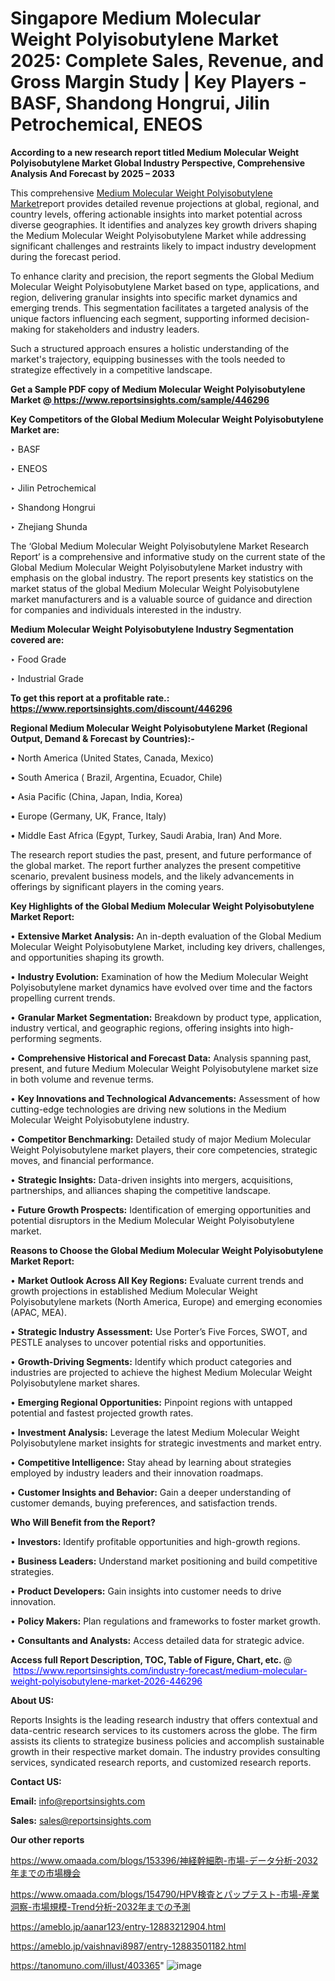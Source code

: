 # Singapore Medium Molecular Weight Polyisobutylene Market 2025: Complete Sales, Revenue, and Gross Margin Study | Key Players - BASF, Shandong Hongrui, Jilin Petrochemical, ENEOS

<strong>According to a new research report titled Medium Molecular Weight Polyisobutylene Market Global Industry Perspective, Comprehensive Analysis And Forecast by 2025 – 2033</strong>

This comprehensive <a href=https://www.reportsinsights.com/sample/446296>Medium Molecular Weight Polyisobutylene Market</a>report provides detailed revenue projections at global, regional, and country levels, offering actionable insights into market potential across diverse geographies. It identifies and analyzes key growth drivers shaping the Medium Molecular Weight Polyisobutylene Market while addressing significant challenges and restraints likely to impact industry development during the forecast period.

To enhance clarity and precision, the report segments the Global Medium Molecular Weight Polyisobutylene Market based on type, applications, and region, delivering granular insights into specific market dynamics and emerging trends. This segmentation facilitates a targeted analysis of the unique factors influencing each segment, supporting informed decision-making for stakeholders and industry leaders.

Such a structured approach ensures a holistic understanding of the market's trajectory, equipping businesses with the tools needed to strategize effectively in a competitive landscape.

<strong>Get a Sample PDF copy of Medium Molecular Weight Polyisobutylene Market </strong><strong>@<a href=https://www.reportsinsights.com/sample/446296 style=color:#0000ff;> https://www.reportsinsights.com/sample/446296</a></strong></font>

<strong>Key Competitors of the Global Medium Molecular Weight Polyisobutylene Market are:</strong>

‣ BASF

‣ ENEOS

‣ Jilin Petrochemical

‣ Shandong Hongrui

‣ Zhejiang Shunda

The ‘Global Medium Molecular Weight Polyisobutylene Market Research Report’ is a comprehensive and informative study on the current state of the Global Medium Molecular Weight Polyisobutylene Market industry with emphasis on the global industry. The report presents key statistics on the market status of the global Medium Molecular Weight Polyisobutylene market manufacturers and is a valuable source of guidance and direction for companies and individuals interested in the industry.

<strong>Medium Molecular Weight Polyisobutylene Industry Segmentation covered are:</strong>

‣ Food Grade

‣ Industrial Grade

<strong>To get this report at a profitable rate.: <a href=https://www.reportsinsights.com/discount/446296 style=color:#0000ff;>https://www.reportsinsights.com/discount/446296</a></strong></font>

<strong>Regional Medium Molecular Weight Polyisobutylene Market (Regional Output, Demand &amp; Forecast by Countries):-</strong>

• North America (United States, Canada, Mexico)

• South America ( Brazil, Argentina, Ecuador, Chile)

• Asia Pacific (China, Japan, India, Korea)

• Europe (Germany, UK, France, Italy)

• Middle East Africa (Egypt, Turkey, Saudi Arabia, Iran) And More.

The research report studies the past, present, and future performance of the global market. The report further analyzes the present competitive scenario, prevalent business models, and the likely advancements in offerings by significant players in the coming years.

<strong>Key Highlights of the Global Medium Molecular Weight Polyisobutylene Market Report:</strong>

• <strong>Extensive Market Analysis:</strong> An in-depth evaluation of the Global Medium Molecular Weight Polyisobutylene Market, including key drivers, challenges, and opportunities shaping its growth.

• <strong>Industry Evolution:</strong> Examination of how the Medium Molecular Weight Polyisobutylene market dynamics have evolved over time and the factors propelling current trends.

• <strong>Granular Market Segmentation:</strong> Breakdown by product type, application, industry vertical, and geographic regions, offering insights into high-performing segments.

• <strong>Comprehensive Historical and Forecast Data:</strong> Analysis spanning past, present, and future Medium Molecular Weight Polyisobutylene market size in both volume and revenue terms.

• <strong>Key Innovations and Technological Advancements:</strong> Assessment of how cutting-edge technologies are driving new solutions in the Medium Molecular Weight Polyisobutylene industry.

• <strong>Competitor Benchmarking:</strong> Detailed study of major Medium Molecular Weight Polyisobutylene market players, their core competencies, strategic moves, and financial performance.

• <strong>Strategic Insights:</strong> Data-driven insights into mergers, acquisitions, partnerships, and alliances shaping the competitive landscape.

• <strong>Future Growth Prospects:</strong> Identification of emerging opportunities and potential disruptors in the Medium Molecular Weight Polyisobutylene market.

<strong>Reasons to Choose the Global Medium Molecular Weight Polyisobutylene Market Report:</strong>

• <strong>Market Outlook Across All Key Regions:</strong> Evaluate current trends and growth projections in established Medium Molecular Weight Polyisobutylene markets (North America, Europe) and emerging economies (APAC, MEA).

• <strong>Strategic Industry Assessment:</strong> Use Porter’s Five Forces, SWOT, and PESTLE analyses to uncover potential risks and opportunities.

• <strong>Growth-Driving Segments:</strong> Identify which product categories and industries are projected to achieve the highest Medium Molecular Weight Polyisobutylene market shares.

• <strong>Emerging Regional Opportunities:</strong> Pinpoint regions with untapped potential and fastest projected growth rates.

• <strong>Investment Analysis:</strong> Leverage the latest Medium Molecular Weight Polyisobutylene market insights for strategic investments and market entry.

• <strong>Competitive Intelligence:</strong> Stay ahead by learning about strategies employed by industry leaders and their innovation roadmaps.

• <strong>Customer Insights and Behavior:</strong> Gain a deeper understanding of customer demands, buying preferences, and satisfaction trends.

<strong>Who Will Benefit from the Report?</strong>

• <strong>Investors:</strong> Identify profitable opportunities and high-growth regions.

• <strong>Business Leaders:</strong> Understand market positioning and build competitive strategies.

• <strong>Product Developers:</strong> Gain insights into customer needs to drive innovation.

• <strong>Policy Makers:</strong> Plan regulations and frameworks to foster market growth.

• <strong>Consultants and Analysts:</strong> Access detailed data for strategic advice.
</ul>
<strong>Access full Report Description, TOC, Table of Figure, Chart, etc. </strong>@  <a href=https://www.reportsinsights.com/industry-forecast/medium-molecular-weight-polyisobutylene-market-2026-446296 style=color:#0000ff;>https://www.reportsinsights.com/industry-forecast/medium-molecular-weight-polyisobutylene-market-2026-446296</a></font>

<strong><strong>About US</strong>:</strong>

Reports Insights is the leading research industry that offers contextual and data-centric research services to its customers across the globe. The firm assists its clients to strategize business policies and accomplish sustainable growth in their respective market domain. The industry provides consulting services, syndicated research reports, and customized research reports.

<strong>Contact US:</strong>

<p class=""""><b>Email:</b> <a href=mailto:info@reportsinsights.com>info@reportsinsights.com</a></p>
<p class=""""><b>Sales:</b> <a href=mailto:sales@reportsinsights.com>sales@reportsinsights.com</a></p>

<strong>Our other reports</strong>

<a href=https://www.omaada.com/blogs/153396/神経幹細胞-市場-データ分析-2032年までの市場機会>https://www.omaada.com/blogs/153396/神経幹細胞-市場-データ分析-2032年までの市場機会</a>

<a href=https://www.omaada.com/blogs/154790/HPV検査とパップテスト-市場-産業洞察-市場規模-Trend分析-2032年までの予測>https://www.omaada.com/blogs/154790/HPV検査とパップテスト-市場-産業洞察-市場規模-Trend分析-2032年までの予測</a>

<a href=https://ameblo.jp/aanar123/entry-12883212904.html>https://ameblo.jp/aanar123/entry-12883212904.html</a>

<a href=https://ameblo.jp/vaishnavi8987/entry-12883501182.html>https://ameblo.jp/vaishnavi8987/entry-12883501182.html</a>

<a href=https://tanomuno.com/illust/403365>https://tanomuno.com/illust/403365</a>"
![image](https://github.com/user-attachments/assets/6cadbfa1-7f3e-4d01-b54a-a393541e6405)

